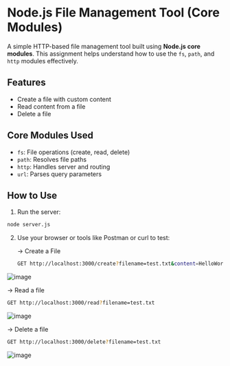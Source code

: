 # Node.js File Management Tool (Core Modules)

A simple HTTP-based file management tool built using **Node.js core modules**. This assignment helps understand how to use the `fs`, `path`, and `http` modules effectively.

## Features

- Create a file with custom content
- Read content from a file
- Delete a file

## Core Modules Used

- `fs`: File operations (create, read, delete)
- `path`: Resolves file paths
- `http`: Handles server and routing
- `url`: Parses query parameters

## How to Use

1. Run the server:

```bash
node server.js

```

2. Use your browser or tools like Postman or curl to test:

   ->  Create a File
   ``` bash
   GET http://localhost:3000/create?filename=test.txt&content=HelloWorld
   ```

  ![image](https://github.com/user-attachments/assets/6f031d89-f2f0-4a84-bba5-51a6d7ae43cd)

   
   -> Read a file
   ```bash
   GET http://localhost:3000/read?filename=test.txt
   ```

  ![image](https://github.com/user-attachments/assets/e81e5b06-faa2-4820-911e-a94270b8c7c3)


   -> Delete a file
   ```bash
   GET http://localhost:3000/delete?filename=test.txt
   ```

  ![image](https://github.com/user-attachments/assets/172b974c-1619-4ce6-8919-0582e0b0a109)





